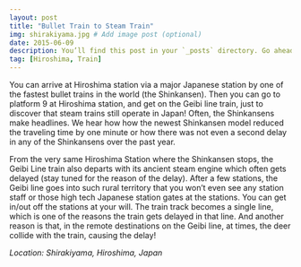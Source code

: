 ```yaml
---
layout: post
title: "Bullet Train to Steam Train"
img: shirakiyama.jpg # Add image post (optional)
date: 2015-06-09
description: You’ll find this post in your `_posts` directory. Go ahead and edit it and re-build the site to see your changes. # Add post description (optional)
tag: [Hiroshima, Train]
---
```

You can arrive at Hiroshima station via a major Japanese station by one of the fastest bullet trains in the world (the Shinkansen). Then you can go to platform 9 at Hiroshima station, and get on the Geibi line train, just to discover that steam trains still operate in Japan! Often, the Shinkansens make headlines. We hear how how the newest Shinkansen model reduced the traveling time by one minute or how there was not even a second delay in any of the Shinkansens over the past year.

From the very same Hiroshima Station where the Shinkansen stops, the Geibi Line train also departs with its ancient steam engine which often gets delayed (stay tuned for the reason of the delay). After a few stations, the Geibi line goes into such rural territory that you won’t even see any station staff or those high tech Japanese station gates at the stations. You can get in/out off the stations at your will. The train track becomes a single line, which is one of the reasons the train gets delayed in that line. And another reason is that, in the remote destinations on the Geibi line, at times, the deer collide with the train, causing the delay! 

*Location: Shirakiyama, Hiroshima, Japan* 
